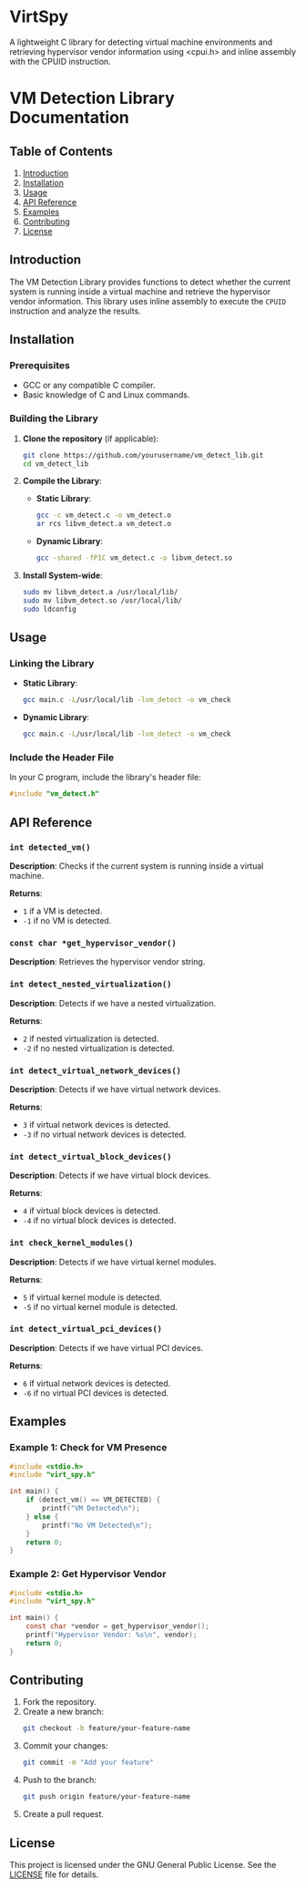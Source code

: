 # VirtSpy
A lightweight C library for detecting virtual machine environments and retrieving hypervisor vendor information using &lt;cpui.h> and inline assembly with the CPUID instruction.

# VM Detection Library Documentation

## Table of Contents
1. [Introduction](#introduction)
2. [Installation](#installation)
3. [Usage](#usage)
4. [API Reference](#api-reference)
5. [Examples](#examples)
6. [Contributing](#contributing)
7. [License](#license)

## Introduction
The VM Detection Library provides functions to detect whether the current system is running inside a virtual machine and retrieve the hypervisor vendor information. This library uses inline assembly to execute the `CPUID` instruction and analyze the results.

## Installation

### Prerequisites
- GCC or any compatible C compiler.
- Basic knowledge of C and Linux commands.

### Building the Library
1. **Clone the repository** (if applicable):
   ```bash
   git clone https://github.com/yourusername/vm_detect_lib.git
   cd vm_detect_lib
   ```

2. **Compile the Library**:
   - **Static Library**:
     ```bash
     gcc -c vm_detect.c -o vm_detect.o
     ar rcs libvm_detect.a vm_detect.o
     ```

   - **Dynamic Library**:
     ```bash
     gcc -shared -fPIC vm_detect.c -o libvm_detect.so
     ```

3. **Install System-wide**:
   ```bash
   sudo mv libvm_detect.a /usr/local/lib/
   sudo mv libvm_detect.so /usr/local/lib/
   sudo ldconfig
   ```

## Usage

### Linking the Library
- **Static Library**:
  ```bash
  gcc main.c -L/usr/local/lib -lvm_detect -o vm_check
  ```

- **Dynamic Library**:
  ```bash
  gcc main.c -L/usr/local/lib -lvm_detect -o vm_check
  ```

### Include the Header File
In your C program, include the library's header file:
```c
#include "vm_detect.h"
```

## API Reference

### `int detected_vm()`
**Description**: Checks if the current system is running inside a virtual machine.

**Returns**:
- `1` if a VM is detected.
- `-1` if no VM is detected.

### `const char *get_hypervisor_vendor()`
**Description**: Retrieves the hypervisor vendor string.

### `int detect_nested_virtualization()`
**Description**: Detects if we have a nested virtualization.

**Returns**:
- `2` if nested virtualization is detected.
- `-2` if no nested virtualization is detected.

### `int detect_virtual_network_devices()`
**Description**: Detects if we have virtual network devices.

**Returns**:
- `3` if virtual network devices is detected.
- `-3` if no virtual network devices is detected.

### `int detect_virtual_block_devices()`
**Description**: Detects if we have virtual block devices.

**Returns**:
- `4` if virtual block devices is detected.
- `-4` if no virtual block devices is detected.

### `int check_kernel_modules()`
**Description**: Detects if we have virtual kernel modules.

**Returns**:
- `5` if virtual kernel module is detected.
- `-5` if no virtual kernel module is detected.

### `int detect_virtual_pci_devices()`
**Description**: Detects if we have virtual PCI devices.

**Returns**:
- `6` if virtual network devices is detected.
- `-6` if no virtual PCI devices is detected.

## Examples

### Example 1: Check for VM Presence
```c
#include <stdio.h>
#include "virt_spy.h"

int main() {
    if (detect_vm() == VM_DETECTED) {
        printf("VM Detected\n");
    } else {
        printf("No VM Detected\n");
    }
    return 0;
}
```

### Example 2: Get Hypervisor Vendor
```c
#include <stdio.h>
#include "virt_spy.h"

int main() {
    const char *vendor = get_hypervisor_vendor();
    printf("Hypervisor Vendor: %s\n", vendor);
    return 0;
}
```

## Contributing
1. Fork the repository.
2. Create a new branch:
   ```bash
   git checkout -b feature/your-feature-name
   ```
3. Commit your changes:
   ```bash
   git commit -m "Add your feature"
   ```
4. Push to the branch:
   ```bash
   git push origin feature/your-feature-name
   ```
5. Create a pull request.

## License
This project is licensed under the GNU General Public License. See the [LICENSE](LICENSE) file for details.

